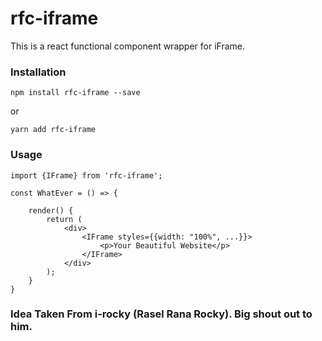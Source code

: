 # rfc-iframe

This is a react functional component wrapper for iFrame.

### Installation

`npm install rfc-iframe --save`

or

`yarn add rfc-iframe`

### Usage

```JS
import {IFrame} from 'rfc-iframe';

const WhatEver = () => {
    
    render() {
        return (
            <div>
                <IFrame styles={{width: "100%", ...}}>
                    <p>Your Beautiful Website</p>            
                </IFrame>        
            </div>
        );
    }
}
```

### Idea Taken From i-rocky (Rasel Rana Rocky). Big shout out to him.